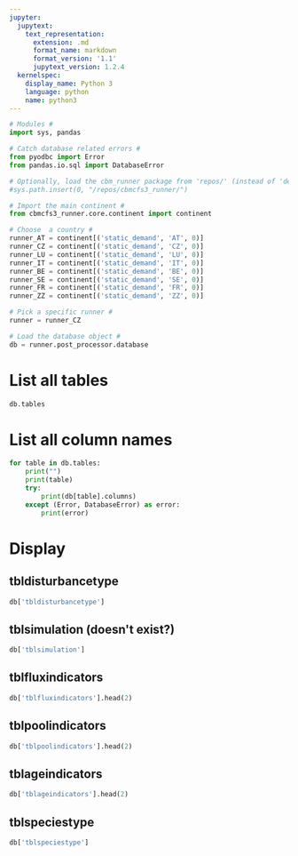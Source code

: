 ```yaml
---
jupyter:
  jupytext:
    text_representation:
      extension: .md
      format_name: markdown
      format_version: '1.1'
      jupytext_version: 1.2.4
  kernelspec:
    display_name: Python 3
    language: python
    name: python3
---
```


```python
# Modules #
import sys, pandas

# Catch database related errors #
from pyodbc import Error
from pandas.io.sql import DatabaseError

# Optionally, load the cbm_runner package from 'repos/' (instead of 'deploy/') #
#sys.path.insert(0, "/repos/cbmcfs3_runner/")

# Import the main continent #
from cbmcfs3_runner.core.continent import continent

# Choose  a country #
runner_AT = continent[('static_demand', 'AT', 0)]
runner_CZ = continent[('static_demand', 'CZ', 0)]
runner_LU = continent[('static_demand', 'LU', 0)]
runner_IT = continent[('static_demand', 'IT', 0)]
runner_BE = continent[('static_demand', 'BE', 0)]
runner_SE = continent[('static_demand', 'SE', 0)]
runner_FR = continent[('static_demand', 'FR', 0)]
runner_ZZ = continent[('static_demand', 'ZZ', 0)]

# Pick a specific runner #
runner = runner_CZ

# Load the database object #
db = runner.post_processor.database
```

# List all tables

```python
db.tables
```

# List all column names

```python
for table in db.tables:
    print("")
    print(table)
    try:
        print(db[table].columns)
    except (Error, DatabaseError) as error:
        print(error)
```

# Display


## tbldisturbancetype

```python
db['tbldisturbancetype']
```

## tblsimulation (doesn't exist?)

```python
db['tblsimulation']
```

## tblfluxindicators

```python
db['tblfluxindicators'].head(2)
```

## tblpoolindicators

```python
db['tblpoolindicators'].head(2)
```

## tblageindicators

```python
db['tblageindicators'].head(2)
```


## tblspeciestype


```python
db['tblspeciestype']
```
